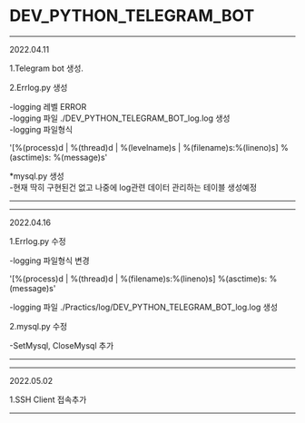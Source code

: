 # DEV_PYTHON_TELEGRAM_BOT
<hr/>
2022.04.11  
  
1.Telegram bot 생성.  

2.Errlog.py 생성  

  -logging 레벨 ERROR   
  -logging 파일 ./DEV_PYTHON_TELEGRAM_BOT_log.log 생성  
  -logging 파일형식  

  '[%(process)d | %(thread)d | %(levelname)s | %(filename)s:%(lineno)s] %(asctime)s: %(message)s'  

*mysql.py 생성  
  -현재 딱히 구현된건 없고 나중에  log관련 데이터 관리하는 테이블 생성예정
<hr/>
<hr/>
2022.04.16  
  
1.Errlog.py 수정  

  -logging 파일형식 변경

  '[%(process)d | %(thread)d | %(filename)s:%(lineno)s] %(asctime)s: %(message)s'  

  -logging 파일 ./Practics/log/DEV_PYTHON_TELEGRAM_BOT_log.log 생성  

2.mysql.py 수정  

  -SetMysql, CloseMysql 추가   
<hr/>
<hr/>
2022.05.02  
  
1.SSH Client 접속추가  


<hr/>
